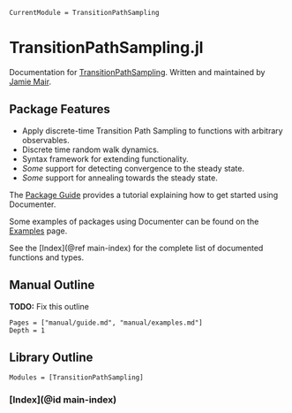 ```@meta
CurrentModule = TransitionPathSampling
```

# TransitionPathSampling.jl

Documentation for [TransitionPathSampling](https://github.com/JamieMair/TransitionPathSampling.jl). Written and maintained by [Jamie Mair](https://github.com/JamieMair).

## Package Features

- Apply discrete-time Transition Path Sampling to functions with arbitrary observables.
- Discrete time random walk dynamics.
- Syntax framework for extending functionality.
- _Some_ support for detecting convergence to the steady state.
- _Some_ support for annealing towards the steady state.

The [Package Guide](@ref) provides a tutorial explaining how to get started using Documenter.

Some examples of packages using Documenter can be found on the [Examples](@ref) page.

See the [Index](@ref main-index) for the complete list of documented functions and types.

## Manual Outline

**TODO:** Fix this outline

```@contents
Pages = ["manual/guide.md", "manual/examples.md"]
Depth = 1
```

## Library Outline

```@autodocs
Modules = [TransitionPathSampling]
```

### [Index](@id main-index)
```@index
```

